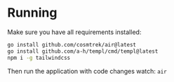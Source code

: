 
# Running
Make sure you have all requirements installed:
```sh
go install github.com/cosmtrek/air@latest
go install github.com/a-h/templ/cmd/templ@latest
npm i -g tailwindcss
```
Then run the application with code changes watch:
`air`